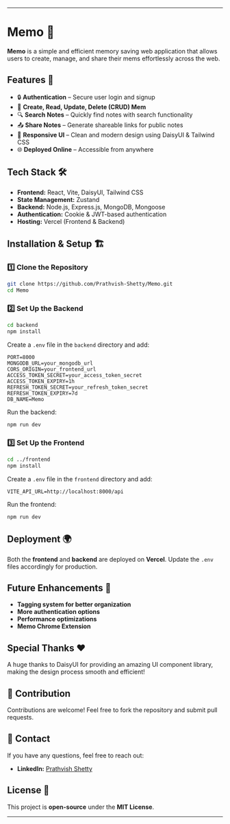 
---

# Memo 📝  

**Memo** is a simple and efficient memory saving web application that allows users to create, manage, and share their mems effortlessly across the web.  

## Features 🚀  

- 🔒 **Authentication** – Secure user login and signup  
- 📝 **Create, Read, Update, Delete (CRUD) Mem**  
- 🔍 **Search Notes** – Quickly find notes with search functionality  
- 📤 **Share Notes** – Generate shareable links for public notes  
- 🎨 **Responsive UI** – Clean and modern design using DaisyUI & Tailwind CSS  
- 🌐 **Deployed Online** – Accessible from anywhere  

## Tech Stack 🛠  

- **Frontend:** React, Vite, DaisyUI, Tailwind CSS  
- **State Management:** Zustand
- **Backend:** Node.js, Express.js, MongoDB, Mongoose  
- **Authentication:** Cookie & JWT-based authentication  
- **Hosting:** Vercel (Frontend & Backend)  

## Installation & Setup 🏗  

### 1️⃣ Clone the Repository  
```bash
git clone https://github.com/Prathvish-Shetty/Memo.git
cd Memo
```

### 2️⃣ Set Up the Backend  

```bash
cd backend
npm install
```

Create a `.env` file in the `backend` directory and add:  

```env
PORT=8000
MONGODB_URL=your_mongodb_url
CORS_ORIGIN=your_frontend_url
ACCESS_TOKEN_SECRET=your_access_token_secret
ACCESS_TOKEN_EXPIRY=1h
REFRESH_TOKEN_SECRET=your_refresh_token_secret
REFRESH_TOKEN_EXPIRY=7d
DB_NAME=Memo
```

Run the backend:  
```bash
npm run dev
```

### 3️⃣ Set Up the Frontend  

```bash
cd ../frontend
npm install
```

Create a `.env` file in the `frontend` directory and add:  

```env
VITE_API_URL=http://localhost:8000/api
```

Run the frontend:  
```bash
npm run dev
```

## Deployment 🌍  

Both the **frontend** and **backend** are deployed on **Vercel**. Update the `.env` files accordingly for production.  

## Future Enhancements 🚀  

- **Tagging system for better organization**  
- **More authentication options**  
- **Performance optimizations**  
- **Memo Chrome Extension**

## Special Thanks ❤️
A huge thanks to DaisyUI for providing an amazing UI component library, making the design process smooth and efficient!

## 🤝 Contribution
Contributions are welcome! Feel free to fork the repository and submit pull requests.

## 📧 Contact
If you have any questions, feel free to reach out:
- **LinkedIn:** [Prathvish Shetty](https://www.linkedin.com/in/prathvish-shetty-24227a257)

## License 📝  

This project is **open-source** under the **MIT License**.  

---  